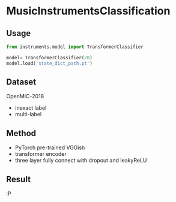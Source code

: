 # MusicInstrumentsClassification
## Usage
```python
from instruments.model import TransformerClassifier

model= TransformerClassifier(20)
model.load('state_dict_path.pt')
```

## Dataset
OpenMIC-2018
- inexact label
- multi-label

## Method
- PyTorch pre-trained VGGish
- transformer encoder
- three layer fully connect with dropout and leakyReLU

## Result
:P